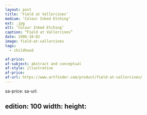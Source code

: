 ```yaml
---
layout: post
title: ‘Field at Vallorcines’
medium: ‘Colour Inked Etching’
ext: .jpg
alt: ‘Colour Inked Etching’
caption: “Field at Vallorcines”
date: 1996-10-02
image: field-at-vallorcines
tags:
  - childhood

af-price:
af-subject: abstract and conceptual
af-style: illustrative
af-price:
af-url: https://www.artfinder.com/product/field-at-vallorcines/
---
```



sa-price:
sa-url:

edition: 100
width: 
height: 
---

